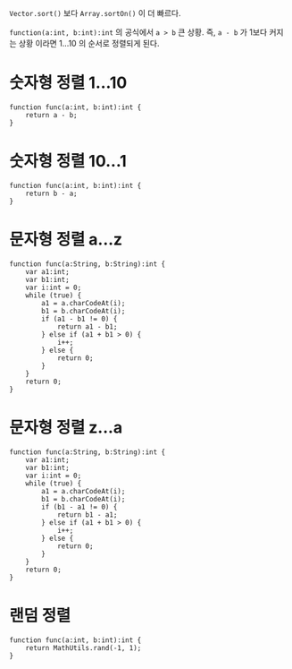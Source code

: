`Vector.sort()` 보다 `Array.sortOn()` 이 더 빠르다.

`function(a:int, b:int):int` 의 공식에서 `a > b` 큰 상황. 즉, `a - b` 가 1보다 커지는 상황 이라면 1...10 의 순서로 정렬되게 된다. 

# 숫자형 정렬 1...10

	function func(a:int, b:int):int {
		return a - b;
	}

# 숫자형 정렬 10...1

	function func(a:int, b:int):int {
		return b - a;
	}
	
# 문자형 정렬 a...z

	function func(a:String, b:String):int {
		var a1:int;
		var b1:int;
		var i:int = 0;
		while (true) {
			a1 = a.charCodeAt(i);
			b1 = b.charCodeAt(i);
			if (a1 - b1 != 0) {
				return a1 - b1;
			} else if (a1 + b1 > 0) {
				i++;
			} else {
				return 0;
			}
		}
		return 0;
	}

# 문자형 정렬 z...a

	function func(a:String, b:String):int {
		var a1:int;
		var b1:int;
		var i:int = 0;
		while (true) {
			a1 = a.charCodeAt(i);
			b1 = b.charCodeAt(i);
			if (b1 - a1 != 0) {
				return b1 - a1;
			} else if (a1 + b1 > 0) {
				i++;
			} else {
				return 0;
			}
		}
		return 0;
	}

# 랜덤 정렬

	function func(a:int, b:int):int {
		return MathUtils.rand(-1, 1);
	}	